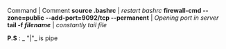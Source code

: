Command | Comment
 **source .bashrc** |  _restart bashrc_
 **firewall-cmd --zone=public --add-port=9092/tcp --permanent** | _Opening port in server_
**tail -f _filename_** | _constantly tail file_








**P.S** : _ "&#124;"_ is pipe
